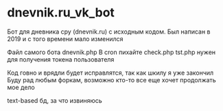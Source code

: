 # dnevnik.ru_vk_bot
Бот для дневника сру (dnevnik.ru) с исходным кодом. Был написан в 2019 и с того времени мало изменился

Файл самого бота dnevnik.php
В cron пихайте check.php
tst.php нужен для получения токена пользователя

Код говно и врядли будет исправлятся, так как шкилу я уже закончил
Буду рад любым форкам, возможно кто-то все еще хочет продолжать мое дело

text-based бд, за что извиняюсь
